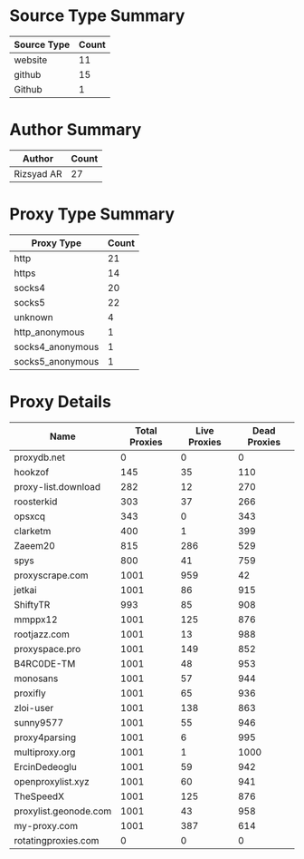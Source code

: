 # Source Type Summary

| Source Type | Count |
|-------------|-------|
| website | 11 |
| github | 15 |
| Github | 1 |


# Author Summary

| Author | Count |
|--------|-------|
| Rizsyad AR | 27 |


# Proxy Type Summary

| Proxy Type | Count |
|------------|-------|
| http | 21 |
| https | 14 |
| socks4 | 20 |
| socks5 | 22 |
| unknown | 4 |
| http_anonymous | 1 |
| socks4_anonymous | 1 |
| socks5_anonymous | 1 |


# Proxy Details

| Name | Total Proxies | Live Proxies | Dead Proxies |
|------|---------------|--------------|---------------|
| proxydb.net | 0 | 0 | 0 |
| hookzof | 145 | 35 | 110 |
| proxy-list.download | 282 | 12 | 270 |
| roosterkid | 303 | 37 | 266 |
| opsxcq | 343 | 0 | 343 |
| clarketm | 400 | 1 | 399 |
| Zaeem20 | 815 | 286 | 529 |
| spys | 800 | 41 | 759 |
| proxyscrape.com | 1001 | 959 | 42 |
| jetkai | 1001 | 86 | 915 |
| ShiftyTR | 993 | 85 | 908 |
| mmppx12 | 1001 | 125 | 876 |
| rootjazz.com | 1001 | 13 | 988 |
| proxyspace.pro | 1001 | 149 | 852 |
| B4RC0DE-TM | 1001 | 48 | 953 |
| monosans | 1001 | 57 | 944 |
| proxifly | 1001 | 65 | 936 |
| zloi-user | 1001 | 138 | 863 |
| sunny9577 | 1001 | 55 | 946 |
| proxy4parsing | 1001 | 6 | 995 |
| multiproxy.org | 1001 | 1 | 1000 |
| ErcinDedeoglu | 1001 | 59 | 942 |
| openproxylist.xyz | 1001 | 60 | 941 |
| TheSpeedX | 1001 | 125 | 876 |
| proxylist.geonode.com | 1001 | 43 | 958 |
| my-proxy.com | 1001 | 387 | 614 |
| rotatingproxies.com | 0 | 0 | 0 |
